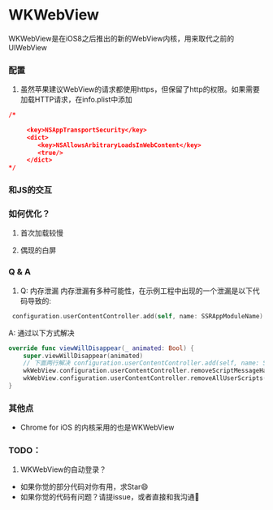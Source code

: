 # WKWebView
WKWebView是在iOS8之后推出的新的WebView内核，用来取代之前的UIWebView


### 配置
1. 虽然苹果建议WebView的请求都使用https，但保留了http的权限。如果需要加载HTTP请求，在info.plist中添加
```json
/*
     
     <key>NSAppTransportSecurity</key>
     <dict>
        <key>NSAllowsArbitraryLoadsInWebContent</key>
        <true/>
     </dict>
*/
```
### 和JS的交互


### 如何优化？

1. 首次加载较慢

2. 偶现的白屏


### Q & A

1. Q: 内存泄漏
内存泄漏有多种可能性，在示例工程中出现的一个泄漏是以下代码导致的:
```swift
 configuration.userContentController.add(self, name: SSRAppModuleName)
```
A: 通过以下方式解决
```swift 
override func viewWillDisappear(_ animated: Bool) {
    super.viewWillDisappear(animated)
    // 下面两行解决 configuration.userContentController.add(self, name: SSRAppModuleName) 导致的循环引用
    wkWebView.configuration.userContentController.removeScriptMessageHandler(forName:SSRAppModuleName)
    wkWebView.configuration.userContentController.removeAllUserScripts()
}
```

### 其他点
 - Chrome for iOS 的内核采用的也是WKWebView

### TODO：
 1. WKWebView的自动登录？

- 如果你觉的部分代码对你有用，求Star😄
- 如果你觉的代码有问题？请提issue，或者直接和我沟通🙏

